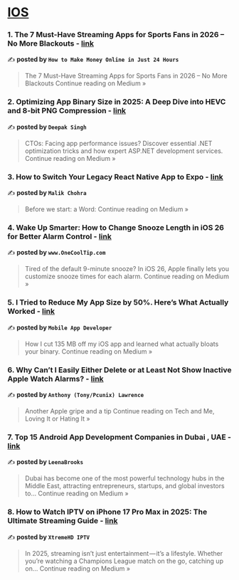 
<h1><a href=https://medium.com/tag/ios/recommended target="_blank" rel="noopener noreferrer">IOS</a></h1>
<h3>1. The 7 Must-Have Streaming Apps for Sports Fans in 2026 – No More Blackouts - <a href="https://medium.com/@doshhack99/the-7-must-have-streaming-apps-for-sports-fans-in-2026-no-more-blackouts-f726093b9f88?source=rss------ios-5" target="_blank" rel="noopener noreferrer">link</a></h3>

✍️ **posted by `How to Make Money Online in Just 24 Hours`**

<blockquote>The 7 Must-Have Streaming Apps for Sports Fans in 2026 – No More Blackouts
Continue reading on Medium »</blockquote>

<h3>2. Optimizing App Binary Size in 2025: A Deep Dive into HEVC and 8-bit PNG Compression - <a href="https://medium.com/@deepak750328/optimizing-app-binary-size-in-2025-a-deep-dive-into-hevc-and-8-bit-png-compression-2acfc99b490a?source=rss------ios-5" target="_blank" rel="noopener noreferrer">link</a></h3>

✍️ **posted by `Deepak Singh`**

<blockquote>CTOs: Facing app performance issues? Discover essential .NET optimization tricks and how expert ASP.NET development services.
Continue reading on Medium »</blockquote>

<h3>3. How to Switch Your Legacy React Native App to Expo - <a href="https://medium.com/@malikchohra/how-to-switch-your-legacy-react-native-app-to-expo-65263006e6a1?source=rss------ios-5" target="_blank" rel="noopener noreferrer">link</a></h3>

✍️ **posted by `Malik Chohra`**

<blockquote>Before we start: a Word:
Continue reading on Medium »</blockquote>

<h3>4. Wake Up Smarter: How to Change Snooze Length in iOS 26 for Better Alarm Control - <a href="https://medium.com/@Onecooltip/wake-up-smarter-how-to-change-snooze-length-in-ios-26-for-better-alarm-control-43119de5c929?source=rss------ios-5" target="_blank" rel="noopener noreferrer">link</a></h3>

✍️ **posted by `www.OneCoolTip.com`**

<blockquote>Tired of the default 9-minute snooze? In iOS 26, Apple finally lets you customize snooze times for each alarm.
Continue reading on Medium »</blockquote>

<h3>5. I Tried to Reduce My App Size by 50%. Here’s What Actually Worked - <a href="https://medium.com/@avula.koti.realpage/i-tried-to-reduce-my-app-size-by-50-heres-what-actually-worked-00f74ff63835?source=rss------ios-5" target="_blank" rel="noopener noreferrer">link</a></h3>

✍️ **posted by `Mobile App Developer`**

<blockquote>How I cut 135 MB off my iOS app and learned what actually bloats your binary.
Continue reading on Medium »</blockquote>

<h3>6. Why Can’t I Easily Either Delete or at Least Not Show Inactive Apple Watch Alarms? - <a href="https://medium.com/tech-and-me/why-cant-i-easily-either-delete-or-at-least-not-show-inactive-apple-watch-alarms-40d272a6398c?source=rss------ios-5" target="_blank" rel="noopener noreferrer">link</a></h3>

✍️ **posted by `Anthony (Tony/Pcunix) Lawrence `**

<blockquote>Another Apple gripe and a tip
Continue reading on Tech and Me, Loving It or Hating It »</blockquote>

<h3>7. Top 15 Android App Development Companies in Dubai , UAE - <a href="https://medium.com/@itsleenabrooks/top-15-android-app-development-companies-in-dubai-uae-4b3a8a76cb14?source=rss------ios-5" target="_blank" rel="noopener noreferrer">link</a></h3>

✍️ **posted by `LeenaBrooks`**

<blockquote>Dubai has become one of the most powerful technology hubs in the Middle East, attracting entrepreneurs, startups, and global investors to…
Continue reading on Medium »</blockquote>

<h3>8. How to Watch IPTV on iPhone 17 Pro Max in 2025: The Ultimate Streaming Guide - <a href="https://medium.com/@smith456287/how-to-watch-iptv-on-iphone-17-pro-max-in-2025-the-ultimate-streaming-guide-70f78fa3df00?source=rss------ios-5" target="_blank" rel="noopener noreferrer">link</a></h3>

✍️ **posted by `XtremeHD IPTV`**

<blockquote>In 2025, streaming isn’t just entertainment — it’s a lifestyle. Whether you’re watching a Champions League match on the go, catching up on…
Continue reading on Medium »</blockquote>

